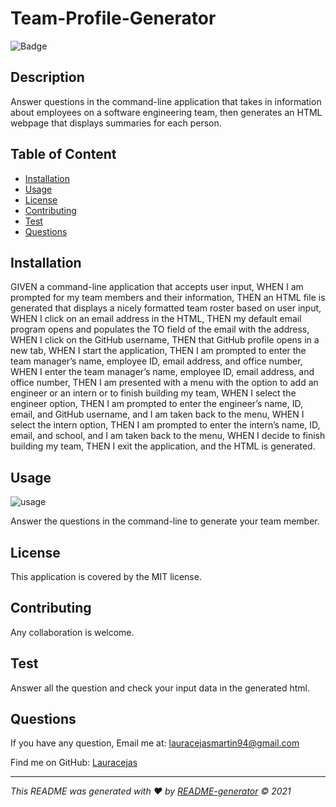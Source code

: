 # Team-Profile-Generator
  ![Badge](https://img.shields.io/badge/License-MIT-blue.svg)

## Description
  Answer questions in the command-line application that takes in information about employees on a software engineering team, then generates an HTML webpage that displays summaries for each person.

## Table of Content
- [Installation](#installation)
- [Usage](#usage)
- [License](#license)
- [Contributing](#contributing)
- [Test](#Test)
- [Questions](#questions)

## Installation
GIVEN a command-line application that accepts user input, WHEN I am prompted for my team members and their information, THEN an HTML file is generated that displays a nicely formatted team roster based on user input, WHEN I click on an email address in the HTML, THEN my default email program opens and populates the TO field of the email with the address, WHEN I click on the GitHub username, THEN that GitHub profile opens in a new tab, WHEN I start the application, THEN I am prompted to enter the team manager’s name, employee ID, email address, and office number, WHEN I enter the team manager’s name, employee ID, email address, and office number, THEN I am presented with a menu with the option to add an engineer or an intern or to finish building my team, WHEN I select the engineer option, THEN I am prompted to enter the engineer’s name, ID, email, and GitHub username, and I am taken back to the menu, WHEN I select the intern option, THEN I am prompted to enter the intern’s name, ID, email, and school, and I am taken back to the menu, WHEN I decide to finish building my team, THEN I exit the application, and the HTML is generated.

## Usage
![usage](./assets/test-Team.gif)

Answer the questions in the command-line to generate your team member.

## License
This application is covered by the MIT license.

## Contributing
Any collaboration is welcome.

## Test
Answer all the question and check your input data in the generated html.

## Questions
If you have any question, Email me at: lauracejasmartin94@gmail.com 
  
  Find me on GitHub: [Lauracejas](https://github.com/Lauracejas)   
  
  ---

  _This README was generated with ❤️ by [README-generator](https://github.com/Lauracejas/Professional-README-Generator) © 2021_